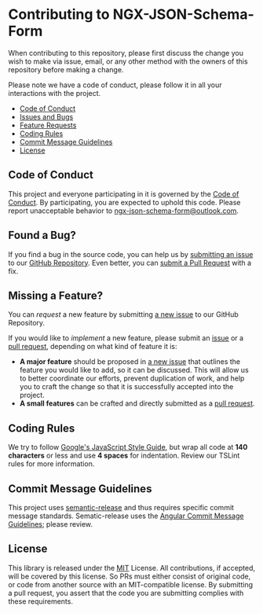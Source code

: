 # Contributing to NGX-JSON-Schema-Form

When contributing to this repository, please first discuss the change you wish to make via issue,
email, or any other method with the owners of this repository before making a change. 

Please note we have a code of conduct, please follow it in all your interactions with the project.

 - [Code of Conduct](#coc)
 - [Issues and Bugs](#issue)
 - [Feature Requests](#feature)
 - [Coding Rules](#rules)
 - [Commit Message Guidelines](#commit)
 - [License](#license)

## <a name="coc"></a> Code of Conduct

This project and everyone participating in it is governed by the [Code of Conduct](code-of-conduct). By participating, you are expected to uphold this code. Please report unacceptable behavior to [ngx-json-schema-form@outlook.com](mailto:ngx-json-schema-form@outlook.com).

## <a name="issue"></a> Found a Bug?
If you find a bug in the source code, you can help us by [submitting an issue][new-issue] to our [GitHub Repository][github]. Even better, you can [submit a Pull Request][pull-requests] with a fix.

## <a name="feature"></a> Missing a Feature?
You can *request* a new feature by submitting [a new issue][new-issue] to our GitHub Repository.

If you would like to *implement* a new feature, please submit an [issue][new-issue] or a [pull request][pull-requests], depending on what kind of feature it is:

* **A major feature** should be proposed in [a new issue][new-issue] that outlines the feature you would like to add, so it can be discussed. This will allow us to better coordinate our efforts, prevent duplication of work, and help you to craft the change so that it is successfully accepted into the project.
* **A small features** can be crafted and directly submitted as a [pull request][pull-requests].

## <a name="rules"></a> Coding Rules
We try to follow [Google's JavaScript Style Guide][js-style-guide], but wrap all code at **140 characters** or less and use **4 spaces** for indentation.  Review our TSLint rules for more information.

## <a name="commit"></a> Commit Message Guidelines
This project uses [semantic-release][semantic-release] and thus requires specific commit message standards.  Sematic-release uses the [Angular Commit Message Guidelines][angular-commit]; please review.

## <a name="license"></a> License
This library is released under the [MIT](https://opensource.org/licenses/MIT) License. All contributions, if accepted, will be covered by this license. So PRs must either consist of original code, or code from another source with an MIT-compatible license. By submitting a pull request, you assert that the code you are submitting complies with these requirements.





[code-of-conduct]: https://github.com/jscharett/ngx-json-schema-form/CODE_OF_CONDUCT.md
[new-issue]: https://github.com/jscharett/ngx-json-schema-form/issues/new
[pull-requests]: https://github.com/jscharett/ngx-json-schema-form/pulls
[github]: https://github.com/jscharett/ngx-json-schema-form
[semantic-release]: https://github.com/semantic-release/semantic-release
[angular-commit]: https://github.com/angular/angular/blob/master/CONTRIBUTING.md#commit
[js-style-guide]: https://google.github.io/styleguide/jsguide.html
